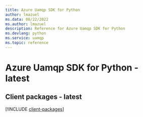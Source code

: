 ```yaml
---
title: Azure Uamqp SDK for Python
author: lmazuel
ms.data: 08/22/2022
ms.author: lmazuel
description: Reference for Azure Uamqp SDK for Python
ms.devlang: python
ms.service: uamqp
ms.topic: reference
---
```

# Azure Uamqp SDK for Python - latest

## Client packages - latest
[!INCLUDE [client-packages](uamqp-client-index.md)]